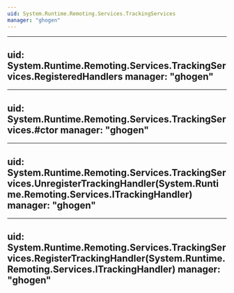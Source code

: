 ```yaml
---
uid: System.Runtime.Remoting.Services.TrackingServices
manager: "ghogen"
---
```


---
uid: System.Runtime.Remoting.Services.TrackingServices.RegisteredHandlers
manager: "ghogen"
---

---
uid: System.Runtime.Remoting.Services.TrackingServices.#ctor
manager: "ghogen"
---

---
uid: System.Runtime.Remoting.Services.TrackingServices.UnregisterTrackingHandler(System.Runtime.Remoting.Services.ITrackingHandler)
manager: "ghogen"
---

---
uid: System.Runtime.Remoting.Services.TrackingServices.RegisterTrackingHandler(System.Runtime.Remoting.Services.ITrackingHandler)
manager: "ghogen"
---
